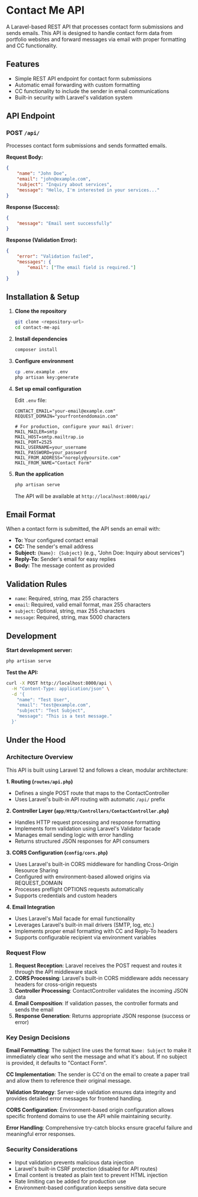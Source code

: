 # Contact Me API

A Laravel-based REST API that processes contact form submissions and sends emails. This API is designed to handle contact form data from portfolio websites and forward messages via email with proper formatting and CC functionality.

## Features

-   Simple REST API endpoint for contact form submissions
-   Automatic email forwarding with custom formatting
-   CC functionality to include the sender in email communications
-   Built-in security with Laravel's validation system

## API Endpoint

### POST `/api/`

Processes contact form submissions and sends formatted emails.

**Request Body:**

```json
{
    "name": "John Doe",
    "email": "john@example.com",
    "subject": "Inquiry about services",
    "message": "Hello, I'm interested in your services..."
}
```

**Response (Success):**

```json
{
    "message": "Email sent successfully"
}
```

**Response (Validation Error):**

```json
{
    "error": "Validation failed",
    "messages": {
        "email": ["The email field is required."]
    }
}
```

## Installation & Setup

1. **Clone the repository**

    ```bash
    git clone <repository-url>
    cd contact-me-api
    ```

2. **Install dependencies**

    ```bash
    composer install
    ```

3. **Configure environment**

    ```bash
    cp .env.example .env
    php artisan key:generate
    ```

4. **Set up email configuration**

    Edit `.env` file:

    ```env
    CONTACT_EMAIL="your-email@example.com"
    REQUEST_DOMAIN="yourfrontenddomain.com"

    # For production, configure your mail driver:
    MAIL_MAILER=smtp
    MAIL_HOST=smtp.mailtrap.io
    MAIL_PORT=2525
    MAIL_USERNAME=your_username
    MAIL_PASSWORD=your_password
    MAIL_FROM_ADDRESS="noreply@yoursite.com"
    MAIL_FROM_NAME="Contact Form"
    ```

5. **Run the application**

    ```bash
    php artisan serve
    ```

    The API will be available at `http://localhost:8000/api/`

## Email Format

When a contact form is submitted, the API sends an email with:

-   **To:** Your configured contact email
-   **CC:** The sender's email address
-   **Subject:** `{Name}: {Subject}` (e.g., "John Doe: Inquiry about services")
-   **Reply-To:** Sender's email for easy replies
-   **Body:** The message content as provided

## Validation Rules

-   `name`: Required, string, max 255 characters
-   `email`: Required, valid email format, max 255 characters
-   `subject`: Optional, string, max 255 characters
-   `message`: Required, string, max 5000 characters

## Development

**Start development server:**

```bash
php artisan serve
```

**Test the API:**

```bash
curl -X POST http://localhost:8000/api \
  -H "Content-Type: application/json" \
  -d '{
    "name": "Test User",
    "email": "test@example.com",
    "subject": "Test Subject",
    "message": "This is a test message."
  }'
```

## Under the Hood

### Architecture Overview

This API is built using Laravel 12 and follows a clean, modular architecture:

**1. Routing (`routes/api.php`)**

-   Defines a single POST route that maps to the ContactController
-   Uses Laravel's built-in API routing with automatic `/api/` prefix

**2. Controller Layer (`app/Http/Controllers/ContactController.php`)**

-   Handles HTTP request processing and response formatting
-   Implements form validation using Laravel's Validator facade
-   Manages email sending logic with error handling
-   Returns structured JSON responses for API consumers

**3. CORS Configuration (`config/cors.php`)**

-   Uses Laravel's built-in CORS middleware for handling Cross-Origin Resource Sharing
-   Configured with environment-based allowed origins via REQUEST_DOMAIN
-   Processes preflight OPTIONS requests automatically
-   Supports credentials and custom headers

**4. Email Integration**

-   Uses Laravel's Mail facade for email functionality
-   Leverages Laravel's built-in mail drivers (SMTP, log, etc.)
-   Implements proper email formatting with CC and Reply-To headers
-   Supports configurable recipient via environment variables

### Request Flow

1. **Request Reception**: Laravel receives the POST request and routes it through the API middleware stack
2. **CORS Processing**: Laravel's built-in CORS middleware adds necessary headers for cross-origin requests
3. **Controller Processing**: ContactController validates the incoming JSON data
4. **Email Composition**: If validation passes, the controller formats and sends the email
5. **Response Generation**: Returns appropriate JSON response (success or error)

### Key Design Decisions

**Email Formatting**: The subject line uses the format `Name: Subject` to make it immediately clear who sent the message and what it's about. If no subject is provided, it defaults to "Contact Form".

**CC Implementation**: The sender is CC'd on the email to create a paper trail and allow them to reference their original message.

**Validation Strategy**: Server-side validation ensures data integrity and provides detailed error messages for frontend handling.

**CORS Configuration**: Environment-based origin configuration allows specific frontend domains to use the API while maintaining security.

**Error Handling**: Comprehensive try-catch blocks ensure graceful failure and meaningful error responses.

### Security Considerations

-   Input validation prevents malicious data injection
-   Laravel's built-in CSRF protection (disabled for API routes)
-   Email content is treated as plain text to prevent HTML injection
-   Rate limiting can be added for production use
-   Environment-based configuration keeps sensitive data secure
